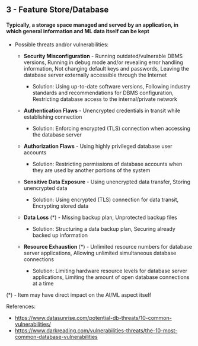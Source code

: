 ## 3 - Feature Store/Database
#### Typically, a storage space managed and served by an application, in which general information and ML data itself can be kept

- Possible threats and/or vulnerabilities:

	- **Security Misconfiguration** - Running outdated/vulnerable DBMS versions, Running in debug mode and/or revealing error handling information, Not changing default keys and passwords, Leaving the database server externally accessible through the Internet
		- Solution: Using up-to-date software versions, Following industry standards and recommendations for DBMS configuration, Restricting database access to the internal/private network

	- **Authentication Flaws** - Unencrypted credentials in transit while establishing connection
		- Solution: Enforcing encrypted (TLS) connection when accessing the database server

	- **Authorization Flaws** - Using highly privileged database user accounts
		- Solution: Restricting permissions of database accounts when they are used by another portions of the system
			
	- **Sensitive Data Exposure** - Using unencrypted data transfer, Storing unencrypted data
		- Solution: Using encrypted (TLS) connection for data transit, Encrypting stored data
			
	- **Data Loss** (\*) - Missing backup plan, Unprotected backup files
		- Solution: Structuring a data backup plan, Securing already backed up information

	- **Resource Exhaustion** (\*) - Unlimited resource numbers for database server applications, Allowing unlimited simultaneous database connections
		- Solution: Limiting hardware resource levels for database server applications, Limiting the amount of open database connections at a time

(\*) - Item may have direct impact on the AI/ML aspect itself

References:

- https://www.datasunrise.com/potential-db-threats/10-common-vulnerabilities/
- https://www.darkreading.com/vulnerabilities-threats/the-10-most-common-database-vulnerabilities
